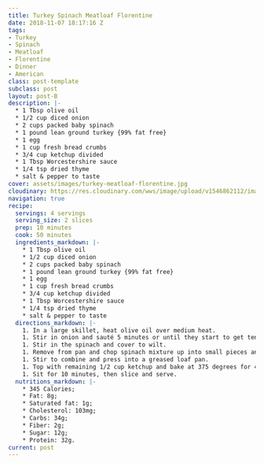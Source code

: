 ```yaml
---
title: Turkey Spinach Meatloaf Florentine
date: 2018-11-07 18:17:16 Z
tags:
- Turkey
- Spinach
- Meatloaf
- Florentine
- Dinner
- American
class: post-template
subclass: post
layout: post-B
description: |-
  * 1 Tbsp olive oil
  * 1/2 cup diced onion
  * 2 cups packed baby spinach
  * 1 pound lean ground turkey {99% fat free}
  * 1 egg
  * 1 cup fresh bread crumbs
  * 3/4 cup ketchup divided
  * 1 Tbsp Worcestershire sauce
  * 1/4 tsp dried thyme
  * salt & pepper to taste
cover: assets/images/turkey-meatloaf-florentine.jpg
cloudinary: https://res.cloudinary.com/wws/image/upload/v1546862112/images/turkey-meatloaf-florentine.jpg
navigation: true
recipe:
  servings: 4 servings
  serving_size: 2 slices
  prep: 10 minutes
  cook: 50 minutes
  ingredients_markdown: |-
    * 1 Tbsp olive oil
    * 1/2 cup diced onion
    * 2 cups packed baby spinach
    * 1 pound lean ground turkey {99% fat free}
    * 1 egg
    * 1 cup fresh bread crumbs
    * 3/4 cup ketchup divided
    * 1 Tbsp Worcestershire sauce
    * 1/4 tsp dried thyme
    * salt & pepper to taste
  directions_markdown: |-
    1. In a large skillet, heat olive oil over medium heat.
    1. Stir in onion and sauté 5 minutes or until they start to get tender.
    1. Stir in the spinach and cover to wilt.
    1. Remove from pan and chop spinach mixture up into small pieces and add it to a large bowl with the turkey, egg, bread crumbs, 1/4 cup ketchup, worcestershire sauce, thyme, salt and pepper.
    1. Stir to combine and press into a greased loaf pan.
    1. Top with remaining 1/2 cup ketchup and bake at 375 degrees for 45-55 minutes or until thermometer reads an internal temperature of 165 degrees or higher.
    1. Sit for 10 minutes, then slice and serve.
  nutritions_markdown: |-
    * 345 Calories;
    * Fat: 8g;
    * Saturated fat: 1g;
    * Cholesterol: 103mg;
    * Carbs: 34g;
    * Fiber: 2g;
    * Sugar: 12g;
    * Protein: 32g.
current: post
---
```


